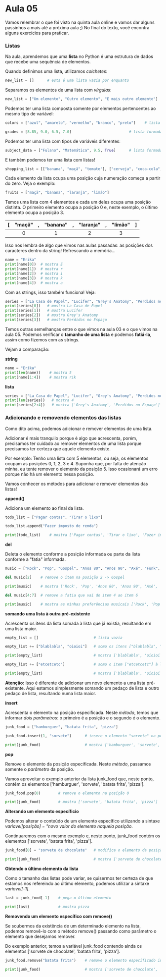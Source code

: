 # Aula 05

Vamos relembrar o que foi visto na quinta aula online e vamos dar alguns passinhos a mais até a próxima aula ;) No final do texto, você encontra alguns exercícios para praticar.

### Listas

Na aula, aprendemos que uma **lista** no Python é uma estrutura de dados que recebe uma sequência de elementos.

Quando definimos uma lista, utilizamos *colchetes*:

```python
new_list = []      # esta é uma lista vazia por enquanto
```

Separamos os elementos de uma lista com *vírgulas*:

```python
new_list = ["Um elemento", "Outro elemento", "E mais outro elemento"]
```

Podemos ter uma lista composta somente por elementos pertencentes ao mesmo tipo de variável:

```python
colors = ["azul", "amarelo", "vermelho", "branco", "preto"]    # lista formada somente por string

grades = [8.85, 9.0, 6.5, 7.0]                          # lista formada somente por float     
```

Podemos ter uma lista com tipos de variáveis diferentes:

```python
subject_data = ["Fulano", "Matemática", 9.5, True]      # lista formada por diferentes tipos de variáveis
```

E também podemos ter uma lista com listas!

```python
shopping_list = [["banana", "maçã", "tomate"], ["cerveja", "coca-cola", "suco de laranja", "água"], ["miojo", "bolacha"]]
```

Cada elemento da lista ocupa uma posição cuja numeração começa a partir do zero. Veja o exemplo: 

```python
fruits = ["maçã", "banana", "laranja", "limão"]
```

Temos uma lista com 4 elementos e cada um deles ocupa uma posição distinta. O primeiro elemento ocupa a posição 0 e, neste exemplo, o último elemento ocupa a posição 3.

| [ | "maçã" | , | "banana" | , | "laranja" | , | "limão" | ] |
|:-:|:------:|:-:|:--------:|:-:|:---------:|:-:|:-------:|:-:|
|   |    0   |   |     1    |   |     2     |   |    3    |   |

Isso nos lembra de algo que vimos nas aulas passadas: as posições dos caracteres dentro da string! Refrescando a memória...

```python
name = "Erika"
print(name[0])  # mostra E
print(name[1])  # mostra r
print(name[2])  # mostra i
print(name[3])  # mostra k
print(name[4])  # mostra a
```

Com as strings, isso também funciona! Veja:

```python
series = ["La Casa de Papel", "Lucifer", "Grey's Anatomy", "Perdidos no Espaço"]
print(series[0])   # mostra La Casa de Papel
print(series[1])   # mostra Lucifer
print(series[2])   # mostra Grey's Anatomy
print(series[3])   # mostra Perdidos no Espaço
```

Temos outras semelhanças entre o que vimos na aula 03 e o que vimos na aula 05. Podemos verificar o **tamanho de uma lista** e podemos **fatiá-la**, assim como fizemos com as strings. 

Vejam a comparação:

**string**

```python
name = "Erika"
print(len(name))    # mostra 5
print(name[1:4])    # mostra rik
```

**lista**

```python
series = ["La Casa de Papel", "Lucifer", "Grey's Anatomy", "Perdidos no Espaço"]
print(len(series))   # mostra 4
print(series[2:4])   # mostra ['Grey's Anatomy', 'Perdidos no Espaço']
```

### Adicionando e removendo elementos das listas

Como dito acima, podemos adicionar e remover elementos de uma lista. 

Adicionar é mais tranquilo porque é algo que acrescenta, porém, precisamos ter cuidado ao remover elementos de uma lista porque precisamos ter certeza que aquele elemento existe.

Por exemplo: Tenho uma lista com 5 elementos, ou seja, os elementos ocupam as posições 0, 1, 2, 3 e 4. Suponha que, por falta de atenção minha, eu tente remover o elemento da posição 5. Isso ocasionará um erro porque não há um elemento nessa posição.

Vamos conhecer os métodos para adicionar e remover elementos das listas!

**append()**

Adiciona um elemento ao final da lista.

```python
todo_list = ["Pagar contas", "Tirar o lixo"]

todo_list.append("Fazer imposto de renda")

print(todo_list)    # mostra ['Pagar contas', 'Tirar o lixo', 'Fazer imposto de renda']
```

**del**

Deleta o elemento conforme a posição informada ou parte da lista conforme a "fatia" informada.

```python
music = ["Rock", "Pop", "Gospel", "Anos 80", "Anos 90", "Axé", "Funk", "Sertanejo", "Clássica", "New Age"]

del music[2]    # remove o item na posição 2 -> Gospel

print(music)    # mostra ['Rock', 'Pop', 'Anos 80', 'Anos 90', 'Axé', 'Funk', 'Sertanejo', 'Clássica', 'New Age'] e temos outro item ocupando a posição 2 agora que é Anos 80

del music[4:7]  # remove a fatia que vai do item 4 ao item 6

print(music)    # mostra as minhas preferências musicais ['Rock', 'Pop', 'Anos 80', 'Anos 90', 'Clássica', 'New Age'] ;)
```

**somando uma lista à outra pré-existente**

Acrescenta os itens da lista somada à lista que já existia, resultando em uma lista maior.

```python
empty_list = []                         # lista vazia

empty_list += ["blablabla", "oioioi"]   # somo os itens ["blablabla", "oioioi"] 

print(empty_list)                       # mostra ['blablabla', 'oioioi'], que é a minha lista atual

empty_list += ["etcetcetc"]             # somo o item ["etcetcetc"] à lista

print(empty_list)                       # mostra ['blablabla', 'oioioi', 'etcetcetc']
```

**Atenção:** Isso é diferente de adicionar um novo elemento a uma lista pré-existente. Aqui estamos simplesmente somando um pedaço de lista e outro pedaço de lista, resultando numa lista maior.

**insert**

Acrescenta o elemento na posição especificada. Neste *método*, temos que informar *dois parâmetros*: o primeiro é a posição e o segundo é o elemento.

```python
junk_food = ["hamburguer", "batata frita", "pizza"]

junk_food.insert(1, "sorvete")      # insere o elemento "sorvete" na posição 1

print(junk_food)                    # mostra ['hamburguer', 'sorvete', 'batata frita', 'pizza']
```

**pop**

Remove o elemento da posição especificada. Neste *método*, passamos somente o *parâmetro* da posição.

Vamos aproveitar o exemplo anterior da lista junk_food que, neste ponto, contém os elementos ['hamburguer', 'sorvete', 'batata frita', 'pizza'].

```python
junk_food.pop(0)        # remove o elemento na posição 0

print(junk_food)        # mostra ['sorvete', 'batata frita', 'pizza']
```

**Alterando um elemento específicio**

Podemos alterar o conteúdo de um elemento específico utilizando a sintaxe *variavel[posição] = "novo valor do elemento naquela posição*.

Continuaremos com o mesmo exemplo e, neste ponto, junk_food contém os elementos ['sorvete', 'batata frita', 'pizza'].

```python
junk_food[0] = "sorvete de chocolate"   # modifica o elemento da posição 0

print(junk_food)                        # mostra ['sorvete de chocolate', 'batata frita', 'pizza']
```

**Obtendo o último elemento da lista**

Como o tamanho das listas pode variar, se quisermos ter certeza de que estamos nos refereindo ao último elemento, podemos utilizar a sintaxe *variavel[-1]*.

```python
last = junk_food[-1]    # pega o último elemento

print(last)             # mostra pizza
```

**Removendo um elemento específico com remove()**

Se soubermos da existência de um determinado elemento na lista, podemos removê-lo com o método remove() passando como parâmetro o elemento que desejamos remover.

Do exemplo anterior, temos a variável junk_food contendo ainda os elementos ['sorvete de chocolate', 'batata frita', 'pizza'].

```python
junk_food.remove("batata frita")    # remove o elemento especificado independentemente da posição

print(junk_food)                    # mostra ['sorvete de chocolate', 'pizza']
```
